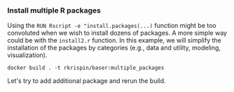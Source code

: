 ### Install multiple R packages

Using the `RUN Rscript -e "install.packages(...)` function might be too convoluted when we wish to install dozens of packages. A more simple way could be with the `install2.r` function. In this example, we will simplify the installation of the packages by categories (e.g., data and utility, modeling, visualization). 

```
docker build . -t rkrispin/baser:multiple_packages
```

Let's try to add additional package and rerun the build.